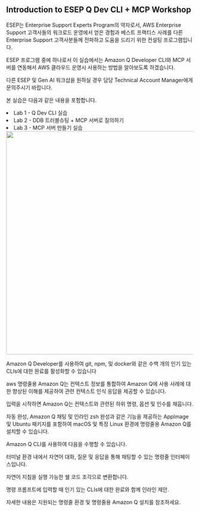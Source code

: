 ## Introduction to ESEP Q Dev CLI + MCP Workshop

ESEP는 Enterprise Support Experts Program의 약자로서, AWS Enterprise Support 고객사들의 워크로드 운영에서 얻은 경험과 베스트 프랙티스 사례를 다른 Enterprise Support 고객사분들께 전파하고 도움을 드리기 위한 컨설팅 프로그램입니다.

ESEP 프로그램 중에 하나로서 이 실습에서는 Amazon Q Developer CLI와 MCP 서버를 연동해서 AWS 클라우드 운영시 사용하는 방법을 알아보도록 하겠습니다.

다른 ESEP 및 Gen AI 워크샵을 원하실 경우 담당 Technical Account Manager에게 문의주시기 바랍니다.

본 실습은 다음과 같은 내용을 포함합니다. 

<li>Lab 1 - Q Dev CLI 실습</li>
<li>Lab 2 - DDB 트러블슈팅 + MCP 서버로 질의하기 </li>
<li>Lab 3 - MCP 서버 만들기 실습</li>

<img src="https://d2908q01vomqb2.cloudfront.net/7719a1c782a1ba91c031a682a0a2f8658209adbf/2025/05/20/cli-persistence.png" width="600">

Amazon Q Developer를 사용하여 git, npm, 및 docker와 같은 수백 개의 인기 있는 CLIs에 대한 완료를 활성화할 수 있습니다

aws 명령줄용 Amazon Q는 컨텍스트 정보를 통합하여 Amazon Q에 사용 사례에 대한 향상된 이해를 제공하여 관련 컨텍스트 인식 응답을 제공할 수 있습니다. 

입력을 시작하면 Amazon Q는 컨텍스트와 관련된 하위 명령, 옵션 및 인수를 채웁니다.

자동 완성, Amazon Q 채팅 및 인라인 zsh 완성과 같은 기능을 제공하는 AppImage 및 Ubuntu 패키지를 포함하여 macOS 및 특정 Linux 환경에 명령줄용 Amazon Q를 설치할 수 있습니다. 

Amazon Q CLI를 사용하여 다음을 수행할 수 있습니다.

터미널 환경 내에서 자연어 대화, 질문 및 응답을 통해 채팅할 수 있는 명령줄 인터페이스입니다.

자연어 지침을 실행 가능한 쉘 코드 조각으로 변환합니다.

명령 프롬프트에 입력할 때 인기 있는 CLIs에 대한 완료와 함께 인라인 제안.

자세한 내용은 지원되는 명령줄 환경 및 명령줄용 Amazon Q 설치를 참조하세요.



